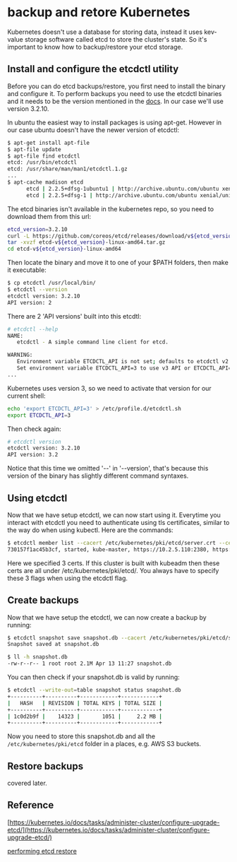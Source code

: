 # backup and retore Kubernetes

Kubernetes doesn't use a database for storing data, instead it uses kev-value storage software called etcd to store the cluster's state. So it's important to know how to backup/restore your etcd storage. 





## Install and configure the etcdctl utility
Before you can do etcd backups/restore, you first need to install the binary and configure it.  To perform backups you need to use the etcdctl binaries and it needs to be the version mentioned in the [docs](https://kubernetes.io/docs/tasks/administer-cluster/configure-upgrade-etcd/#prerequisites). In our case we'll use version 3.2.10. 

In ubuntu the easiest way to install packages is using apt-get. However in our case ubuntu doesn't have the newer version of etcdctl:

```bash
$ apt-get install apt-file
$ apt-file update
$ apt-file find etcdctl
etcd: /usr/bin/etcdctl
etcd: /usr/share/man/man1/etcdctl.1.gz
...
$ apt-cache madison etcd
      etcd | 2.2.5+dfsg-1ubuntu1 | http://archive.ubuntu.com/ubuntu xenial-updates/universe amd64 Packages
      etcd | 2.2.5+dfsg-1 | http://archive.ubuntu.com/ubuntu xenial/universe amd64 Packages
```




The etcd binaries isn't available in the kubernetes repo, so you need to download them from this url:


```bash
etcd_version=3.2.10
curl -L https://github.com/coreos/etcd/releases/download/v${etcd_version}/etcd-v${etcd_version}-linux-amd64.tar.gz -o etcd-v${etcd_version}-linux-amd64.tar.gz
tar -xvzf etcd-v${etcd_version}-linux-amd64.tar.gz
cd etcd-v${etcd_version}-linux-amd64
```

Then locate the binary and move it to one of your $PATH folders, then make it executable:


```bash
$ cp etcdctl /usr/local/bin/
$ etcdctl --version
etcdctl version: 3.2.10
API version: 2
```

There are 2 'API versions' built into this etcdtl:

```bash
# etcdctl --help
NAME:
   etcdctl - A simple command line client for etcd.

WARNING:
   Environment variable ETCDCTL_API is not set; defaults to etcdctl v2.
   Set environment variable ETCDCTL_API=3 to use v3 API or ETCDCTL_API=2 to use v2 API.
...
```

Kubernetes uses version 3, so we need to activate that version for our current shell:

```bash
echo 'export ETCDCTL_API=3' > /etc/profile.d/etcdctl.sh
export ETCDCTL_API=3
```

Then check again:

```bash
# etcdctl version
etcdctl version: 3.2.10
API version: 3.2
```

Notice that this time we omitted '--' in '--version', that's because this version of the binary has slightly different command syntaxes. 

## Using etcdctl

Now that we have setup etcdctl, we can now start using it. Everytime you interact with etcdctl you need to authenticate using tls certificates, similar to the way do when using kubectl. Here are the commands:

```bash
$ etcdctl member list --cacert /etc/kubernetes/pki/etcd/server.crt --cert /etc/kubernetes/pki/etcd/ca.crt --key /etc/kubernetes/pki/etcd/ca.key
730157f1ac45b3cf, started, kube-master, https://10.2.5.110:2380, https://10.2.5.110:2379
```

Here we specified 3 certs. If this cluster is built with kubeadm then these certs are all under /etc/kubernetes/pki/etcd/. You always have to specify these 3 flags when using the etcdctl flag. 


## Create backups

Now that we have setup the etcdctl, we can now create a backup by running:


```bash
$ etcdctl snapshot save snapshot.db --cacert /etc/kubernetes/pki/etcd/server.crt --cert /etc/kubernetes/pki/etcd/ca.crt --key /etc/kubernetes/pki/etcd/ca.key
Snapshot saved at snapshot.db

$ ll -h snapshot.db
-rw-r--r-- 1 root root 2.1M Apr 13 11:27 snapshot.db
```

You can then check if your snapshot.db is valid by running:

```bash
$ etcdctl --write-out=table snapshot status snapshot.db
+----------+----------+------------+------------+
|   HASH   | REVISION | TOTAL KEYS | TOTAL SIZE |
+----------+----------+------------+------------+
| 1c0d2b9f |    14323 |       1051 |     2.2 MB |
+----------+----------+------------+------------+
```

Now you need to store this snapshot.db and all the `/etc/kubernetes/pki/etcd` folder in a places, e.g. AWS S3 buckets.

## Restore backups


covered later. 





## Reference

[https://kubernetes.io/docs/tasks/administer-cluster/configure-upgrade-etcd/](https://kubernetes.io/docs/tasks/administer-cluster/configure-upgrade-etcd/)


[performing etcd restore](https://github.com/etcd-io/etcd/blob/master/Documentation/op-guide/recovery.md)